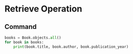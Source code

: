 # Retrieve Operation

## Command
```python
books = Book.objects.all()
for book in books:
    print(book.title, book.author, book.publication_year)